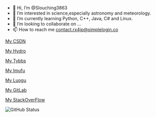 - 👋 Hi, I’m @Slouching3863
- 👀 I’m interested in science,especially astronomy and meteorology.
- 🌱 I’m currently learning Python, C++, Java, C# and Linux.
- 💞️ I’m looking to collaborate on ...
- 📫 How to reach me contact.rx4jp@simplelogin.co

[My CSDN](https://blog.csdn.net/weixin_50038684)

[My Hydro](https://hydro.ac/user/8021)

[My Tybbs](https://www.tybbs.org.cn/?109888)

[My Imufu](https://bbs.imufu.cn/?350418)

[My Luogu](https://www.luogu.com.cn/user/727453)

[My GitLab](https://gitlab.com/Accustom9023)

[My StackOverFlow](https://stackoverflow.com/users/17522238/enigmatic1185?tab=profile)

![GitHub Status](https://github-readme-stats.vercel.app/api?show_icons=true&username=Slouching3863&theme=dark)

<!---
WowZachWang/WowZachWang is a ✨ special ✨ repository because its `README.md` (this file) appears on your GitHub profile.
You can click the Preview link to take a look at your changes.
--->

